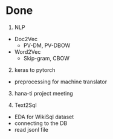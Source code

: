# Done

1. NLP
- Doc2Vec
    - PV-DM, PV-DBOW
- Word2Vec
    - Skip-gram, CBOW

2. keras to pytorch
- preprocessing for machine translator

3. hana-ti project meeting

4. Text2Sql
- EDA for WikiSql dataset
- connecting to the DB
- read jsonl file
